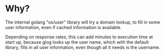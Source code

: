 # Why?

The internal golang "os/user" library will try a domain lookup, to fill in some user information, even if cached information is available.

Depending on response rates, this can add minutes to execution time at start up, because glog looks up the user name, which with the default library, fills in all user information, even though all it needs is the username.

